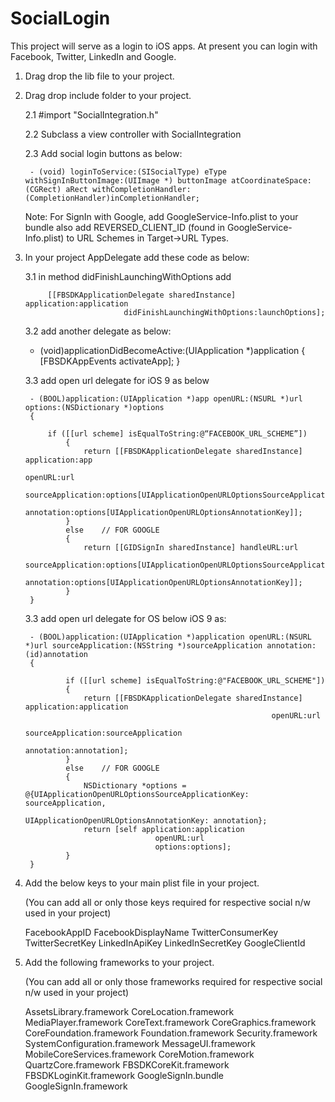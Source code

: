 # SocialLogin
This project will serve as a login to iOS apps. At present you can login with Facebook, Twitter, LinkedIn and Google.


1. Drag drop the lib file to your project.

2. Drag drop include folder to your project. 

	2.1 #import "SocialIntegration.h"

	2.2 Subclass a view controller with SocialIntegration

	2.3 Add social login buttons as below:

		- (void) loginToService:(SISocialType) eType withSignInButtonImage:(UIImage *) buttonImage atCoordinateSpace:(CGRect) aRect withCompletionHandler:(CompletionHandler)inCompletionHandler;

	Note: For SignIn with Google, add GoogleService-Info.plist to your bundle also add REVERSED_CLIENT_ID (found in GoogleService-Info.plist)
 to URL Schemes in Target->URL Types.

3. In your project AppDelegate add these code as below:

	3.1 in method didFinishLaunchingWithOptions add
	
	    	[[FBSDKApplicationDelegate sharedInstance] application:application
                             didFinishLaunchingWithOptions:launchOptions];

	3.2 add another delegate as below:

	- (void)applicationDidBecomeActive:(UIApplication *)application
	{
    		[FBSDKAppEvents activateApp];
	}

	3.3 add open url delegate for iOS 9 as below

		- (BOOL)application:(UIApplication *)app openURL:(NSURL *)url options:(NSDictionary *)options
		{

   			if ([[url scheme] isEqualToString:@“FACEBOOK_URL_SCHEME”])
    			{
        			return [[FBSDKApplicationDelegate sharedInstance] application:app
                                                              			      openURL:url
                                                    													 		     sourceApplication:options[UIApplicationOpenURLOptionsSourceApplicationKey]
                                                           annotation:options[UIApplicationOpenURLOptionsAnnotationKey]];
    			}
    			else	// FOR GOOGLE
    			{
        			return [[GIDSignIn sharedInstance] handleURL:url
                                   	            														sourceApplication:options[UIApplicationOpenURLOptionsSourceApplicationKey]
                                                         annotation:options[UIApplicationOpenURLOptionsAnnotationKey]];
    			}
		}

	3.3 add open url delegate for OS below iOS 9 as:

		- (BOOL)application:(UIApplication *)application openURL:(NSURL *)url sourceApplication:(NSString *)sourceApplication annotation:(id)annotation 
		{

    			if ([[url scheme] isEqualToString:@"FACEBOOK_URL_SCHEME"])
    			{
        			return [[FBSDKApplicationDelegate sharedInstance] application:application
                                                              openURL:url
                                                    sourceApplication:sourceApplication
                                                           annotation:annotation];
    			}
    			else 	// FOR GOOGLE
    			{
       				NSDictionary *options = @{UIApplicationOpenURLOptionsSourceApplicationKey: sourceApplication,
                                  			   UIApplicationOpenURLOptionsAnnotationKey: annotation};
        			return [self application:application
                         		  	openURL:url
                         		  	options:options];
    			}
		}
	

4. Add the below keys to your main plist file in your project.

	(You can add all or only those keys required for respective social n/w used in your project)

	FacebookAppID
	FacebookDisplayName
	TwitterConsumerKey
	TwitterSecretKey
	LinkedInApiKey
	LinkedInSecretKey
	GoogleClientId
 
5. Add the following frameworks to your project.

	(You can add all or only those frameworks required for respective social n/w used in your project)

	AssetsLibrary.framework
	CoreLocation.framework
	MediaPlayer.framework
	CoreText.framework
	CoreGraphics.framework
	CoreFoundation.framework
	Foundation.framework
	Security.framework
	SystemConfiguration.framework
	MessageUI.framework
	MobileCoreServices.framework
	CoreMotion.framework
	QuartzCore.framework
	FBSDKCoreKit.framework
	FBSDKLoginKit.framework
	GoogleSignIn.bundle
	GoogleSignIn.framework
